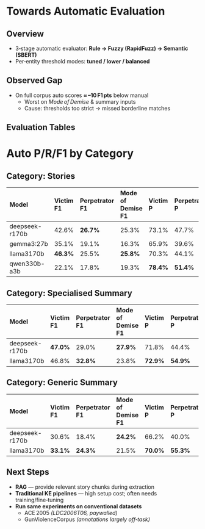 # Towards Automatic Evaluation

## Overview
* 3‑stage automatic evaluator: **Rule → Fuzzy (RapidFuzz) → Semantic (SBERT)**
* Per‑entity threshold modes: **tuned / lower / balanced**

## Observed Gap
* On full corpus auto scores **≈ –10 F1 pts** below manual  
  * Worst on *Mode of Demise* & summary inputs  
  * Cause: thresholds too strict → missed borderline matches

## Evaluation Tables

# Auto P/R/F1 by Category

## Category: Stories

| Model          | Victim F1   | Perpetrator F1   | Mode of Demise F1   | Victim P   | Perpetrator P   | Mode of Demise P   | Victim R   | Perpetrator R   | Mode of Demise R   |
|:---------------|:------------|:-----------------|:--------------------|:-----------|:----------------|:-------------------|:-----------|:----------------|:-------------------|
| deepseek-r170b | 42.6%       | **26.7%**        | 25.3%               | 73.1%      | 47.7%           | 41.9%              | 30.1%      | **18.6%**       | 18.1%              |
| gemma3:27b     | 35.1%       | 19.1%            | 16.3%               | 65.9%      | 39.6%           | 26.7%              | 23.9%      | 12.6%           | 11.7%              |
| llama3170b     | **46.3%**   | 25.5%            | **25.8%**           | 70.3%      | 44.1%           | 38.8%              | **34.5%**  | 18.0%           | **19.3%**          |
| qwen330b-a3b   | 22.1%       | 17.8%            | 19.3%               | **78.4%**  | **51.4%**       | **55.6%**          | 12.8%      | 10.8%           | 11.7%              |

## Category: Specialised Summary

| Model          | Victim F1   | Perpetrator F1   | Mode of Demise F1   | Victim P   | Perpetrator P   | Mode of Demise P   | Victim R   | Perpetrator R   | Mode of Demise R   |
|:---------------|:------------|:-----------------|:--------------------|:-----------|:----------------|:-------------------|:-----------|:----------------|:-------------------|
| deepseek-r170b | **47.0%**   | 29.0%            | **27.9%**           | 71.8%      | 44.4%           | 37.6%              | **35.0%**  | 21.6%           | **22.2%**          |
| llama3170b     | 46.8%       | **32.8%**        | 23.8%               | **72.9%**  | **54.9%**       | **43.8%**          | 34.5%      | **23.4%**       | 16.4%              |

## Category: Generic Summary

| Model          | Victim F1   | Perpetrator F1   | Mode of Demise F1   | Victim P   | Perpetrator P   | Mode of Demise P   | Victim R   | Perpetrator R   | Mode of Demise R   |
|:---------------|:------------|:-----------------|:--------------------|:-----------|:----------------|:-------------------|:-----------|:----------------|:-------------------|
| deepseek-r170b | 30.6%       | 18.4%            | **24.2%**           | 66.2%      | 40.0%           | **46.7%**          | 19.9%      | 12.0%           | **16.4%**          |
| llama3170b     | **33.1%**   | **24.3%**        | 21.5%               | **70.0%**  | **55.3%**       | 46.2%              | **21.7%**  | **15.6%**       | 14.0%              |



## Next Steps
* **RAG** — provide relevant story chunks during extraction  
* **Traditional KE pipelines** — high setup cost; often needs training/fine‑tuning  
* **Run same experiments on conventional datasets**
  * ACE 2005 *(LDC2006T06, paywalled)*
  * GunViolenceCorpus *(annotations largely off‑task)*
